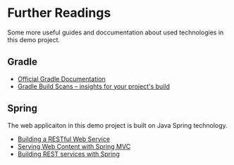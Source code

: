 # Further Readings

Some more useful guides and doccumentation about used technologies in this demo project.

## Gradle

* [Official Gradle Documentation](https://docs.gradle.org)
* [Gradle Build Scans – insights for your project's build](https://scans.gradle.com#gradle)

## Spring

The web applicaiton in this demo project is built on Java Spring technology.

* [Building a RESTful Web Service](https://spring.io/guides/gs/rest-service/)
* [Serving Web Content with Spring MVC](https://spring.io/guides/gs/serving-web-content/)
* [Building REST services with Spring](https://spring.io/guides/tutorials/bookmarks/)
